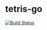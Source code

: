 # tetris-go

[![Build Status](https://travis-ci.org/waltzofpearls/tetris-go.svg?branch=master)](https://travis-ci.org/waltzofpearls/tetris-go)
